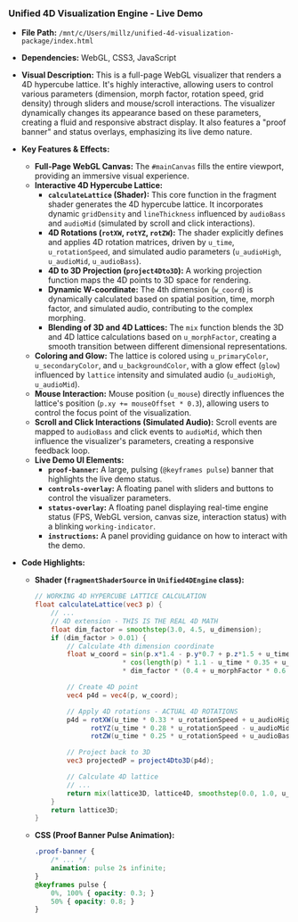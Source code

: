 
### Unified 4D Visualization Engine - Live Demo

*   **File Path:** `/mnt/c/Users/millz/unified-4d-visualization-package/index.html`
*   **Dependencies:** WebGL, CSS3, JavaScript
*   **Visual Description:** This is a full-page WebGL visualizer that renders a 4D hypercube lattice. It's highly interactive, allowing users to control various parameters (dimension, morph factor, rotation speed, grid density) through sliders and mouse/scroll interactions. The visualizer dynamically changes its appearance based on these parameters, creating a fluid and responsive abstract display. It also features a "proof banner" and status overlays, emphasizing its live demo nature.
*   **Key Features & Effects:**

    *   **Full-Page WebGL Canvas:** The `#mainCanvas` fills the entire viewport, providing an immersive visual experience.
    *   **Interactive 4D Hypercube Lattice:**
        *   **`calculateLattice` (Shader):** This core function in the fragment shader generates the 4D hypercube lattice. It incorporates dynamic `gridDensity` and `lineThickness` influenced by `audioBass` and `audioMid` (simulated by scroll and click interactions).
        *   **4D Rotations (`rotXW`, `rotYZ`, `rotZW`):** The shader explicitly defines and applies 4D rotation matrices, driven by `u_time`, `u_rotationSpeed`, and simulated audio parameters (`u_audioHigh`, `u_audioMid`, `u_audioBass`).
        *   **4D to 3D Projection (`project4Dto3D`):** A working projection function maps the 4D points to 3D space for rendering.
        *   **Dynamic W-coordinate:** The 4th dimension (`w_coord`) is dynamically calculated based on spatial position, time, morph factor, and simulated audio, contributing to the complex morphing.
        *   **Blending of 3D and 4D Lattices:** The `mix` function blends the 3D and 4D lattice calculations based on `u_morphFactor`, creating a smooth transition between different dimensional representations.
    *   **Coloring and Glow:** The lattice is colored using `u_primaryColor`, `u_secondaryColor`, and `u_backgroundColor`, with a glow effect (`glow`) influenced by `lattice` intensity and simulated audio (`u_audioHigh`, `u_audioMid`).
    *   **Mouse Interaction:** Mouse position (`u_mouse`) directly influences the lattice's position (`p.xy += mouseOffset * 0.3`), allowing users to control the focus point of the visualization.
    *   **Scroll and Click Interactions (Simulated Audio):** Scroll events are mapped to `audioBass` and click events to `audioMid`, which then influence the visualizer's parameters, creating a responsive feedback loop.
    *   **Live Demo UI Elements:**
        *   **`proof-banner`:** A large, pulsing (`@keyframes pulse`) banner that highlights the live demo status.
        *   **`controls-overlay`:** A floating panel with sliders and buttons to control the visualizer parameters.
        *   **`status-overlay`:** A floating panel displaying real-time engine status (FPS, WebGL version, canvas size, interaction status) with a blinking `working-indicator`.
        *   **`instructions`:** A panel providing guidance on how to interact with the demo.
*   **Code Highlights:**

    *   **Shader (`fragmentShaderSource` in `Unified4DEngine` class):**
        ```glsl
        // WORKING 4D HYPERCUBE LATTICE CALCULATION
        float calculateLattice(vec3 p) {
            // ...
            // 4D extension - THIS IS THE REAL 4D MATH
            float dim_factor = smoothstep(3.0, 4.5, u_dimension);
            if (dim_factor > 0.01) {
                // Calculate 4th dimension coordinate
                float w_coord = sin(p.x*1.4 - p.y*0.7 + p.z*1.5 + u_time * 0.25)
                              * cos(length(p) * 1.1 - u_time * 0.35 + u_audioMid * 2.5)
                              * dim_factor * (0.4 + u_morphFactor * 0.6 + u_audioHigh * 0.6);

                // Create 4D point
                vec4 p4d = vec4(p, w_coord);

                // Apply 4D rotations - ACTUAL 4D ROTATIONS
                p4d = rotXW(u_time * 0.33 * u_rotationSpeed + u_audioHigh * 0.25) *
                      rotYZ(u_time * 0.28 * u_rotationSpeed - u_audioMid * 0.28) *
                      rotZW(u_time * 0.25 * u_rotationSpeed + u_audioBass * 0.35) * p4d;

                // Project back to 3D
                vec3 projectedP = project4Dto3D(p4d);

                // Calculate 4D lattice
                // ...
                return mix(lattice3D, lattice4D, smoothstep(0.0, 1.0, u_morphFactor));
            }
            return lattice3D;
        }
        ```

    *   **CSS (Proof Banner Pulse Animation):**
        ```css
        .proof-banner {
            /* ... */
            animation: pulse 2s infinite;
        }
        @keyframes pulse {
            0%, 100% { opacity: 0.3; }
            50% { opacity: 0.8; }
        }
        ```
